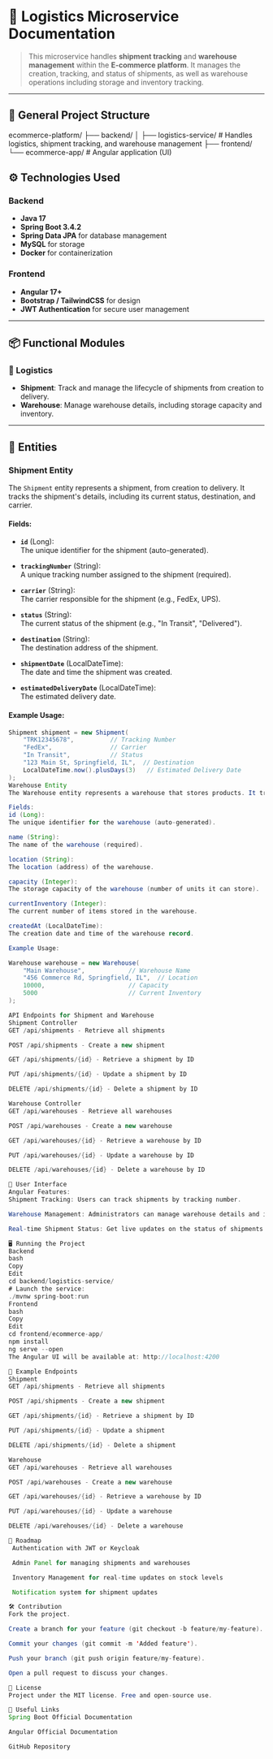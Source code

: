 # 🚚 Logistics Microservice Documentation

> This microservice handles **shipment tracking** and **warehouse management** within the **E-commerce platform**. It manages the creation, tracking, and status of shipments, as well as warehouse operations including storage and inventory tracking.

---

## 🧱 General Project Structure

ecommerce-platform/ ├── backend/ │ ├── logistics-service/ # Handles logistics, shipment tracking, and warehouse management ├── frontend/ └── ecommerce-app/ # Angular application (UI)


## ⚙️ Technologies Used

### Backend
- **Java 17**
- **Spring Boot 3.4.2**
- **Spring Data JPA** for database management
- **MySQL** for storage
- **Docker** for containerization

### Frontend
- **Angular 17+**
- **Bootstrap / TailwindCSS** for design
- **JWT Authentication** for secure user management

---

## 📦 Functional Modules

### 🚚 Logistics
- **Shipment**: Track and manage the lifecycle of shipments from creation to delivery.
- **Warehouse**: Manage warehouse details, including storage capacity and inventory.

---

## 📜 Entities

### **Shipment Entity**

The `Shipment` entity represents a shipment, from creation to delivery. It tracks the shipment's details, including its current status, destination, and carrier.

#### **Fields**:

- **`id`** (Long):  
  The unique identifier for the shipment (auto-generated).
  
- **`trackingNumber`** (String):  
  A unique tracking number assigned to the shipment (required).

- **`carrier`** (String):  
  The carrier responsible for the shipment (e.g., FedEx, UPS).

- **`status`** (String):  
  The current status of the shipment (e.g., "In Transit", "Delivered").

- **`destination`** (String):  
  The destination address of the shipment.

- **`shipmentDate`** (LocalDateTime):  
  The date and time the shipment was created.

- **`estimatedDeliveryDate`** (LocalDateTime):  
  The estimated delivery date.

#### **Example Usage**:
```java
Shipment shipment = new Shipment(
    "TRK12345678",          // Tracking Number
    "FedEx",                // Carrier
    "In Transit",           // Status
    "123 Main St, Springfield, IL",  // Destination
    LocalDateTime.now().plusDays(3)   // Estimated Delivery Date
);
Warehouse Entity
The Warehouse entity represents a warehouse that stores products. It tracks essential details like capacity, current inventory, and location.

Fields:
id (Long):
The unique identifier for the warehouse (auto-generated).

name (String):
The name of the warehouse (required).

location (String):
The location (address) of the warehouse.

capacity (Integer):
The storage capacity of the warehouse (number of units it can store).

currentInventory (Integer):
The current number of items stored in the warehouse.

createdAt (LocalDateTime):
The creation date and time of the warehouse record.

Example Usage:

Warehouse warehouse = new Warehouse(
    "Main Warehouse",            // Warehouse Name
    "456 Commerce Rd, Springfield, IL",  // Location
    10000,                       // Capacity
    5000                         // Current Inventory
);

API Endpoints for Shipment and Warehouse
Shipment Controller
GET /api/shipments - Retrieve all shipments

POST /api/shipments - Create a new shipment

GET /api/shipments/{id} - Retrieve a shipment by ID

PUT /api/shipments/{id} - Update a shipment by ID

DELETE /api/shipments/{id} - Delete a shipment by ID

Warehouse Controller
GET /api/warehouses - Retrieve all warehouses

POST /api/warehouses - Create a new warehouse

GET /api/warehouses/{id} - Retrieve a warehouse by ID

PUT /api/warehouses/{id} - Update a warehouse by ID

DELETE /api/warehouses/{id} - Delete a warehouse by ID

🎨 User Interface
Angular Features:
Shipment Tracking: Users can track shipments by tracking number.

Warehouse Management: Administrators can manage warehouse details and inventory.

Real-time Shipment Status: Get live updates on the status of shipments.

🖥️ Running the Project
Backend
bash
Copy
Edit
cd backend/logistics-service/
# Launch the service:
./mvnw spring-boot:run
Frontend
bash
Copy
Edit
cd frontend/ecommerce-app/
npm install
ng serve --open
The Angular UI will be available at: http://localhost:4200

🔗 Example Endpoints
Shipment
GET /api/shipments - Retrieve all shipments

POST /api/shipments - Create a new shipment

GET /api/shipments/{id} - Retrieve a shipment by ID

PUT /api/shipments/{id} - Update a shipment

DELETE /api/shipments/{id} - Delete a shipment

Warehouse
GET /api/warehouses - Retrieve all warehouses

POST /api/warehouses - Create a new warehouse

GET /api/warehouses/{id} - Retrieve a warehouse by ID

PUT /api/warehouses/{id} - Update a warehouse

DELETE /api/warehouses/{id} - Delete a warehouse

🎯 Roadmap
 Authentication with JWT or Keycloak

 Admin Panel for managing shipments and warehouses

 Inventory Management for real-time updates on stock levels

 Notification system for shipment updates

🛠️ Contribution
Fork the project.

Create a branch for your feature (git checkout -b feature/my-feature).

Commit your changes (git commit -m 'Added feature').

Push your branch (git push origin feature/my-feature).

Open a pull request to discuss your changes.

📝 License
Project under the MIT license. Free and open-source use.

🔗 Useful Links
Spring Boot Official Documentation

Angular Official Documentation

GitHub Repository


